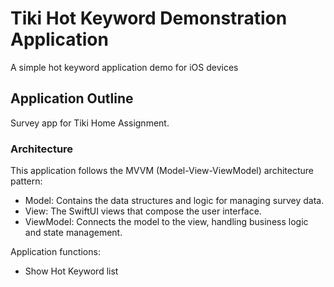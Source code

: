 # Tiki Hot Keyword Demonstration Application

A simple hot keyword application demo for iOS devices

## Application Outline

Survey app for Tiki Home Assignment.

### Architecture

This application follows the MVVM (Model-View-ViewModel) architecture pattern:

- Model: Contains the data structures and logic for managing survey data.
- View: The SwiftUI views that compose the user interface.
- ViewModel: Connects the model to the view, handling business logic and state management.


Application functions:
* Show Hot Keyword list




